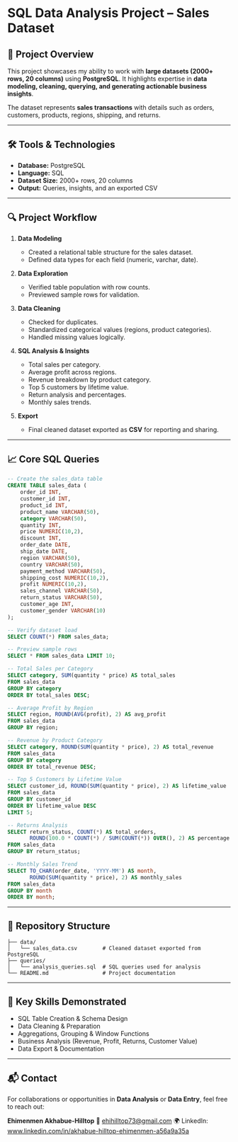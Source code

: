 # SQL Data Analysis Project – Sales Dataset

## 📌 Project Overview

This project showcases my ability to work with **large datasets (2000+ rows, 20 columns)** using **PostgreSQL**.
It highlights expertise in **data modeling, cleaning, querying, and generating actionable business insights**.

The dataset represents **sales transactions** with details such as orders, customers, products, regions, shipping, and returns.

---

## 🛠️ Tools & Technologies

* **Database:** PostgreSQL
* **Language:** SQL
* **Dataset Size:** 2000+ rows, 20 columns
* **Output:** Queries, insights, and an exported CSV

---

## 🔍 Project Workflow

1. **Data Modeling**

   * Created a relational table structure for the sales dataset.
   * Defined data types for each field (numeric, varchar, date).

2. **Data Exploration**

   * Verified table population with row counts.
   * Previewed sample rows for validation.

3. **Data Cleaning**

   * Checked for duplicates.
   * Standardized categorical values (regions, product categories).
   * Handled missing values logically.

4. **SQL Analysis & Insights**

   * Total sales per category.
   * Average profit across regions.
   * Revenue breakdown by product category.
   * Top 5 customers by lifetime value.
   * Return analysis and percentages.
   * Monthly sales trends.

5. **Export**

   * Final cleaned dataset exported as **CSV** for reporting and sharing.

---

## 📈 Core SQL Queries

```sql
-- Create the sales_data table
CREATE TABLE sales_data (
    order_id INT,
    customer_id INT,
    product_id INT,
    product_name VARCHAR(50),
    category VARCHAR(50),
    quantity INT,
    price NUMERIC(10,2),
    discount INT,
    order_date DATE,
    ship_date DATE,
    region VARCHAR(50),
    country VARCHAR(50),
    payment_method VARCHAR(50),
    shipping_cost NUMERIC(10,2),
    profit NUMERIC(10,2),
    sales_channel VARCHAR(50),
    return_status VARCHAR(50),
    customer_age INT,
    customer_gender VARCHAR(10)
);

-- Verify dataset load
SELECT COUNT(*) FROM sales_data;

-- Preview sample rows
SELECT * FROM sales_data LIMIT 10;

-- Total Sales per Category
SELECT category, SUM(quantity * price) AS total_sales
FROM sales_data
GROUP BY category
ORDER BY total_sales DESC;

-- Average Profit by Region
SELECT region, ROUND(AVG(profit), 2) AS avg_profit
FROM sales_data
GROUP BY region;

-- Revenue by Product Category
SELECT category, ROUND(SUM(quantity * price), 2) AS total_revenue
FROM sales_data
GROUP BY category
ORDER BY total_revenue DESC;

-- Top 5 Customers by Lifetime Value
SELECT customer_id, ROUND(SUM(quantity * price), 2) AS lifetime_value
FROM sales_data
GROUP BY customer_id
ORDER BY lifetime_value DESC
LIMIT 5;

-- Returns Analysis
SELECT return_status, COUNT(*) AS total_orders,
       ROUND(100.0 * COUNT(*) / SUM(COUNT(*)) OVER(), 2) AS percentage
FROM sales_data
GROUP BY return_status;

-- Monthly Sales Trend
SELECT TO_CHAR(order_date, 'YYYY-MM') AS month,
       ROUND(SUM(quantity * price), 2) AS monthly_sales
FROM sales_data
GROUP BY month
ORDER BY month;
```

---

## 📂 Repository Structure

```
├── data/
│   └── sales_data.csv        # Cleaned dataset exported from PostgreSQL
├── queries/
│   └── analysis_queries.sql  # SQL queries used for analysis
└── README.md                 # Project documentation
```

---

## 🎯 Key Skills Demonstrated

* SQL Table Creation & Schema Design
* Data Cleaning & Preparation
* Aggregations, Grouping & Window Functions
* Business Analysis (Revenue, Profit, Returns, Customer Value)
* Data Export & Documentation

---

## 📬 Contact

For collaborations or opportunities in **Data Analysis** or **Data Entry**, feel free to reach out:

**Ehimenmen Akhabue-Hilltop**
📧 [ehihilltop73@gmail.com](mailto:ehihilltop73@gmail.com)
🌍 LinkedIn: www.linkedin.com/in/akhabue-hilltop-ehimenmen-a56a9a35a


